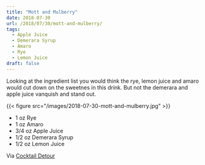 ```yaml
---
title: "Mott and Mulberry"
date: 2018-07-30
url: /2018/07/30/mott-and-mulberry/
tags:
  - Apple Juice
  - Demerara Syrup
  - Amaro
  - Rye
  - Lemon Juice
draft: false
---
```


Looking at the ingredient list you would think the rye, lemon juice and amaro would cut down on the sweetnes in this drink. But not the demerara and apple juice vanquish and stand out.


{{< figure src="/images/2018-07-30-mott-and-mulberry.jpg" >}}

* 1 oz Rye
* 1 oz Amaro
* 3/4 oz Apple Juice
* 1/2 oz Demerara Syrup
* 1/2 oz Lemon Juice

Via [Cocktail Detour](https://www.instagram.com/p/BenxQbSnNzJ/)